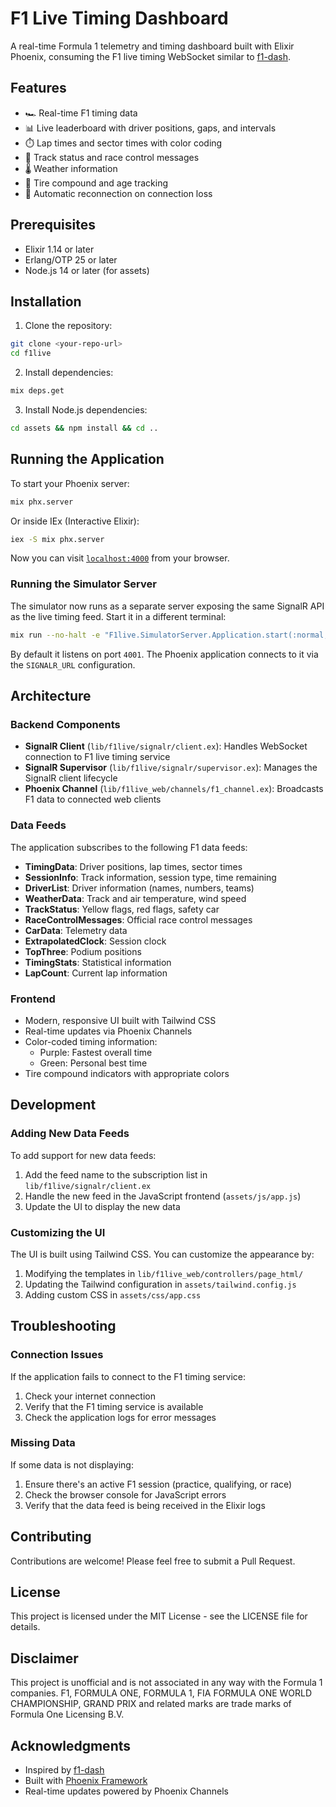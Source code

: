 # F1 Live Timing Dashboard

A real-time Formula 1 telemetry and timing dashboard built with Elixir Phoenix, consuming the F1 live timing WebSocket similar to [f1-dash](https://github.com/slowlydev/f1-dash).

## Features

- 🏎️ Real-time F1 timing data
- 📊 Live leaderboard with driver positions, gaps, and intervals
- ⏱️ Lap times and sector times with color coding
- 🏁 Track status and race control messages
- 🌡️ Weather information
- 🛞 Tire compound and age tracking
- 🔄 Automatic reconnection on connection loss

## Prerequisites

- Elixir 1.14 or later
- Erlang/OTP 25 or later
- Node.js 14 or later (for assets)

## Installation

1. Clone the repository:
```bash
git clone <your-repo-url>
cd f1live
```

2. Install dependencies:
```bash
mix deps.get
```

3. Install Node.js dependencies:
```bash
cd assets && npm install && cd ..
```

## Running the Application

To start your Phoenix server:

```bash
mix phx.server
```

Or inside IEx (Interactive Elixir):

```bash
iex -S mix phx.server
```

Now you can visit [`localhost:4000`](http://localhost:4000) from your browser.

### Running the Simulator Server

The simulator now runs as a separate server exposing the same SignalR API as the live timing feed. Start it in a different terminal:

```bash
mix run --no-halt -e "F1live.SimulatorServer.Application.start(:normal, [])"
```

By default it listens on port `4001`. The Phoenix application connects to it via the `SIGNALR_URL` configuration.

## Architecture

### Backend Components

- **SignalR Client** (`lib/f1live/signalr/client.ex`): Handles WebSocket connection to F1 live timing service
- **SignalR Supervisor** (`lib/f1live/signalr/supervisor.ex`): Manages the SignalR client lifecycle
- **Phoenix Channel** (`lib/f1live_web/channels/f1_channel.ex`): Broadcasts F1 data to connected web clients

### Data Feeds

The application subscribes to the following F1 data feeds:

- **TimingData**: Driver positions, lap times, sector times
- **SessionInfo**: Track information, session type, time remaining
- **DriverList**: Driver information (names, numbers, teams)
- **WeatherData**: Track and air temperature, wind speed
- **TrackStatus**: Yellow flags, red flags, safety car
- **RaceControlMessages**: Official race control messages
- **CarData**: Telemetry data
- **ExtrapolatedClock**: Session clock
- **TopThree**: Podium positions
- **TimingStats**: Statistical information
- **LapCount**: Current lap information

### Frontend

- Modern, responsive UI built with Tailwind CSS
- Real-time updates via Phoenix Channels
- Color-coded timing information:
  - Purple: Fastest overall time
  - Green: Personal best time
- Tire compound indicators with appropriate colors

## Development

### Adding New Data Feeds

To add support for new data feeds:

1. Add the feed name to the subscription list in `lib/f1live/signalr/client.ex`
2. Handle the new feed in the JavaScript frontend (`assets/js/app.js`)
3. Update the UI to display the new data

### Customizing the UI

The UI is built using Tailwind CSS. You can customize the appearance by:

1. Modifying the templates in `lib/f1live_web/controllers/page_html/`
2. Updating the Tailwind configuration in `assets/tailwind.config.js`
3. Adding custom CSS in `assets/css/app.css`

## Troubleshooting

### Connection Issues

If the application fails to connect to the F1 timing service:

1. Check your internet connection
2. Verify that the F1 timing service is available
3. Check the application logs for error messages

### Missing Data

If some data is not displaying:

1. Ensure there's an active F1 session (practice, qualifying, or race)
2. Check the browser console for JavaScript errors
3. Verify that the data feed is being received in the Elixir logs

## Contributing

Contributions are welcome! Please feel free to submit a Pull Request.

## License

This project is licensed under the MIT License - see the LICENSE file for details.

## Disclaimer

This project is unofficial and is not associated in any way with the Formula 1 companies. F1, FORMULA ONE, FORMULA 1, FIA FORMULA ONE WORLD CHAMPIONSHIP, GRAND PRIX and related marks are trade marks of Formula One Licensing B.V.

## Acknowledgments

- Inspired by [f1-dash](https://github.com/slowlydev/f1-dash)
- Built with [Phoenix Framework](https://www.phoenixframework.org/)
- Real-time updates powered by Phoenix Channels
